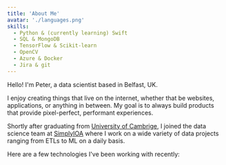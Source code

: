 ```yaml
---
title: 'About Me'
avatar: './languages.png'
skills:
  - Python & (currently learning) Swift
  - SQL & MongoDB
  - TensorFlow & Scikit-learn
  - OpenCV
  - Azure & Docker
  - Jira & git
---
```


Hello! I'm Peter, a data scientist based in Belfast, UK.

I enjoy creating things that live on the internet, whether that be websites, applications, or anything in between. My goal is to always build products that provide pixel-perfect, performant experiences.

Shortly after graduating from [University of Cambrige](https://www.cam.ac.uk/), I joined the data science team at [SimplyIOA](https://www.simplyioa.com/) where I work on a wide variety of data projects ranging from ETLs to ML on a daily basis.

Here are a few technologies I've been working with recently:
